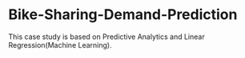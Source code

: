 # Bike-Sharing-Demand-Prediction
This case study is based on Predictive Analytics and Linear Regression(Machine Learning).
